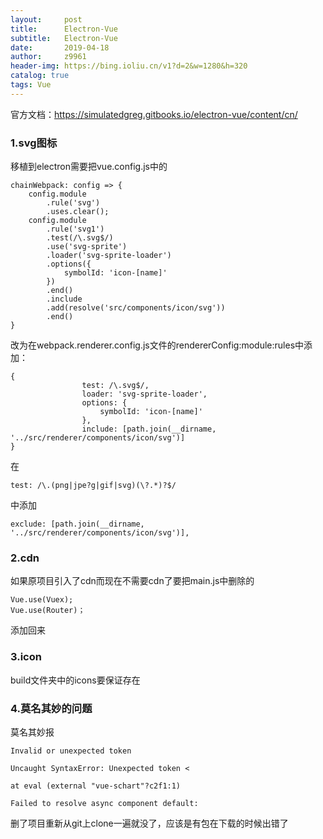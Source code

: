 ```yaml
---
layout:     post
title:      Electron-Vue
subtitle:   Electron-Vue
date:       2019-04-18
author:     z9961
header-img: https://bing.ioliu.cn/v1?d=2&w=1280&h=320
catalog: true
tags: Vue
---
```



官方文档：https://simulatedgreg.gitbooks.io/electron-vue/content/cn/

### 1.svg图标

移植到electron需要把vue.config.js中的

```
chainWebpack: config => {
    config.module
        .rule('svg')
        .uses.clear();
    config.module
        .rule('svg1')
        .test(/\.svg$/)
        .use('svg-sprite')
        .loader('svg-sprite-loader')
        .options({
            symbolId: 'icon-[name]'
        })
        .end()
        .include
        .add(resolve('src/components/icon/svg'))
        .end()
}
```

改为在webpack.renderer.config.js文件的rendererConfig:module:rules中添加：

```
{
                test: /\.svg$/,
                loader: 'svg-sprite-loader',
                options: {
                    symbolId: 'icon-[name]'
                },
                include: [path.join(__dirname, '../src/renderer/components/icon/svg')]
}
```

在

```
test: /\.(png|jpe?g|gif|svg)(\?.*)?$/
```

中添加

```
exclude: [path.join(__dirname, '../src/renderer/components/icon/svg')],
```



### 2.cdn

如果原项目引入了cdn而现在不需要cdn了要把main.js中删除的

```
Vue.use(Vuex);
Vue.use(Router)；
```

添加回来



### 3.icon

build文件夹中的icons要保证存在



### 4.莫名其妙的问题

莫名其妙报

```
Invalid or unexpected token
```

```
Uncaught SyntaxError: Unexpected token <
```

```
at eval (external "vue-schart"?c2f1:1)
```

```
Failed to resolve async component default:
```

删了项目重新从git上clone一遍就没了，应该是有包在下载的时候出错了

